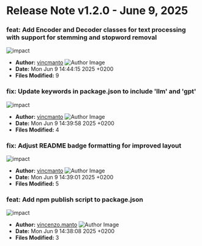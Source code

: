 # Release Note v1.2.0 - June 9, 2025


### feat: Add Encoder and Decoder classes for text processing with support for stemming and stopword removal

![impact](https://img.shields.io/badge/impact-high-red?style=flat-square)
- **Author:** [vincmanto](https://github.com/vincmanto) ![Author Image](https://avatars.githubusercontent.com/vincmanto?size=40)
- **Date:** Mon Jun 9 14:44:15 2025 +0200
- **Files Modified:** 9
    
### fix: Update keywords in package.json to include 'llm' and 'gpt'

![impact](https://img.shields.io/badge/impact-medium-yellow?style=flat-square)
- **Author:** [vincmanto](https://github.com/vincmanto) ![Author Image](https://avatars.githubusercontent.com/vincmanto?size=40)
- **Date:** Mon Jun 9 14:39:58 2025 +0200
- **Files Modified:** 4
    
### fix: Adjust README badge formatting for improved layout

![impact](https://img.shields.io/badge/impact-medium-yellow?style=flat-square)
- **Author:** [vincmanto](https://github.com/vincmanto) ![Author Image](https://avatars.githubusercontent.com/vincmanto?size=40)
- **Date:** Mon Jun 9 14:39:01 2025 +0200
- **Files Modified:** 5
    
### feat: Add npm publish script to package.json

![impact](https://img.shields.io/badge/impact-medium-yellow?style=flat-square)
- **Author:** [vincenzo.manto](https://github.com/vincenzo.manto) ![Author Image](https://avatars.githubusercontent.com/vincenzo.manto?size=40)
- **Date:** Mon Jun 9 14:38:08 2025 +0200
- **Files Modified:** 3
    
